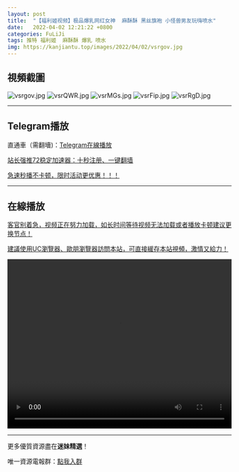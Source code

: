 ```yaml
---
layout: post
title:  "【福利姬视频】极品爆乳网红女神  麻酥酥 黑丝旗袍 小怪兽男友玩嗨喷水"
date:   2022-04-02 12:21:22 +0800
categories: FuLiJi
tags: 推特 福利姬  麻酥酥 爆乳 喷水
img: https://kanjiantu.top/images/2022/04/02/vsrgov.jpg
---
```



## 視頻截圖

![vsrgov.jpg](https://kanjiantu.top/images/2022/04/02/vsrgov.jpg)
![vsrQWR.jpg](https://kanjiantu.top/images/2022/04/02/vsrQWR.jpg)
![vsrMGs.jpg](https://kanjiantu.top/images/2022/04/02/vsrMGs.jpg)
![vsrFip.jpg](https://kanjiantu.top/images/2022/04/02/vsrFip.jpg)
![vsrRgD.jpg](https://kanjiantu.top/images/2022/04/02/vsrRgD.jpg)

* * *
## Telegram播放

直通車（需翻墻)：[Telegram在線播放](https://t.me/mimeijingxuan/436)

<u>站长强推72稳定加速器：[十秒注册、一键翻墙](https://www.mimei.blog/skip/vpn.html) </u>


<u>急速秒播不卡顿，限时活动更优惠！！！</u>
* * *
## 在線播放
<u>客官别着急，视频正在努力加载，如长时间等待视频无法加载或者播放卡顿建议更换节点！</u>

<u>建議使用UC瀏覽器、歐朋瀏覽器訪問本站，可直接緩存本站視頻，激情又給力！</u>
<center><video src="https://cdn.publer.io/uploads/videos/62481aa0db279736bfa816df/4ad4f1661f660cf7d1956310aef45dcd.mp4" width="100%" height="380px" controls="controls"></video></center>

* * *
更多優質資源盡在**迷妹精選**！

唯一資源電報群：[點我入群](https://t.me/mimeijingxuan)


